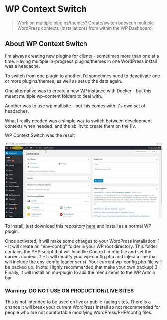 # WP Context Switch
> Work on multiple plugins/themes? Create/switch between multiple WordPress contexts (installations) from within the WP Dashboard.

## About WP Context Switch
I'm always creating new plugins for clients - sometimes more than one at a time. Having multiple in-progress plugins/themes in one WordPress install was a headache.

To switch from one plugin to another, I'd sometimes need to deactivate one or more plugins/themes, as well as set up the data again. 

One alternative was to create a new WP instance with Docker - but this meant multiple wp-content folders to deal with.

Another was to use wp multisite - but this comes with it's own set of headaches.

What I really needed was a simple way to switch between development contexts when needed, and the ability to create them on the fly.


WP Context Switch was the result

![](https://raw.githubusercontent.com/mzalewski/wpcontextswitch/master/docs/recording.gif)


To install, just download this repository [here](https://github.com/mzalewski/wpcontextswitch/archive/master.zip) and install as a normal WP plugin.

Once activated, it will make some changes to your WordPress installation:
1 - It will create an "env-config" folder in your WP root directory. This folder contains the PHP script that will load the Context config file and set the current context.
2 - It will modify your wp-config.php and inject a line that will include the env-config loader script. Your current wp-config.php file will be backed up. (Note: Highly recommended that make your own backup)
3 - Finally, it will install an mu-plugin to add the menu items to the WP Admin bar

### Warning: DO NOT USE ON PRODUCTION/LIVE SITES 

This is not intended to be used on live or public-facing sites. There is a chance it will break your current WordPress install so not recommended for people who are not comfortable modifying WordPress/PHP/config files.
